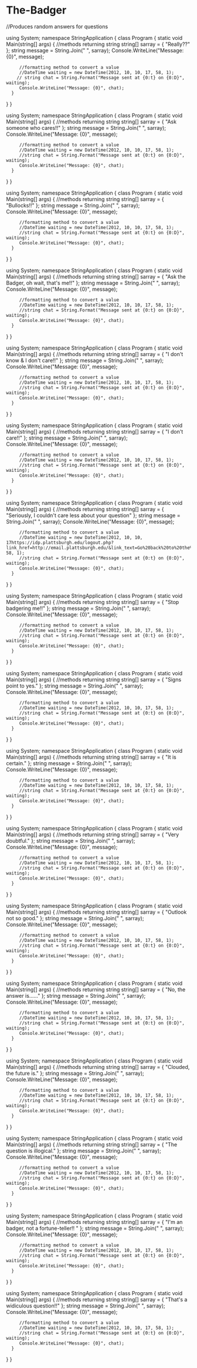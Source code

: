 # The-Badger

//Produces random answers for questions

using System;
namespace StringApplication
{
   class Program
   {
      static void Main(string[] args)
      {
         //methods returning string
         string[] sarray = { "Really??" };
         string message = String.Join(" ", sarray);
         Console.WriteLine("Message: {0}", message);
         
         //formatting method to convert a value
         //DateTime waiting = new DateTime(2012, 10, 10, 17, 58, 1);
        // string chat = String.Format("Message sent at {0:t} on {0:D}", waiting);
         Console.WriteLine("Message: {0}", chat);
      }
   }
}

using System;
namespace StringApplication
{
   class Program
   {
      static void Main(string[] args)
      {
         //methods returning string
         string[] sarray = { "Ask someone who cares!!" };
         string message = String.Join(" ", sarray);
         Console.WriteLine("Message: {0}", message);
         
         //formatting method to convert a value
         //DateTime waiting = new DateTime(2012, 10, 10, 17, 58, 1);
         //string chat = String.Format("Message sent at {0:t} on {0:D}", waiting);
         Console.WriteLine("Message: {0}", chat);
      }
   }
}

using System;
namespace StringApplication
{
   class Program
   {
      static void Main(string[] args)
      {
         //methods returning string
         string[] sarray = { "Bullocks!!" };
         string message = String.Join(" ", sarray);
         Console.WriteLine("Message: {0}", message);
         
         //formatting method to convert a value
         //DateTime waiting = new DateTime(2012, 10, 10, 17, 58, 1);
         //string chat = String.Format("Message sent at {0:t} on {0:D}", waiting);
         Console.WriteLine("Message: {0}", chat);
      }
   }
}

using System;
namespace StringApplication
{
   class Program
   {
      static void Main(string[] args)
      {
         //methods returning string
         string[] sarray = { "Ask the Badger, oh wait, that's me!!" };
         string message = String.Join(" ", sarray);
         Console.WriteLine("Message: {0}", message);
         
         //formatting method to convert a value
         //DateTime waiting = new DateTime(2012, 10, 10, 17, 58, 1);
         //string chat = String.Format("Message sent at {0:t} on {0:D}", waiting);
         Console.WriteLine("Message: {0}", chat);
      }
   }
}

using System;
namespace StringApplication
{
   class Program
   {
      static void Main(string[] args)
      {
         //methods returning string
         string[] sarray = { "I don't know & I don't care!!" };
         string message = String.Join(" ", sarray);
         Console.WriteLine("Message: {0}", message);
         
         //formatting method to convert a value
         //DateTime waiting = new DateTime(2012, 10, 10, 17, 58, 1);
         //string chat = String.Format("Message sent at {0:t} on {0:D}", waiting);
         Console.WriteLine("Message: {0}", chat);
      }
   }
}

using System;
namespace StringApplication
{
   class Program
   {
      static void Main(string[] args)
      {
         //methods returning string
         string[] sarray = { "I don't care!!" };
         string message = String.Join(" ", sarray);
         Console.WriteLine("Message: {0}", message);
         
         //formatting method to convert a value
         //DateTime waiting = new DateTime(2012, 10, 10, 17, 58, 1);
         //string chat = String.Format("Message sent at {0:t} on {0:D}", waiting);
         Console.WriteLine("Message: {0}", chat);
      }
   }
}

using System;
namespace StringApplication
{
   class Program
   {
      static void Main(string[] args)
      {
         //methods returning string
         string[] sarray = { "Seriously, I couldn't care less 
                            about your question" };
         string message = String.Join(" ", sarray);
         Console.WriteLine("Message: {0}", message);
         
         //formatting method to convert a value
         //DateTime waiting = new DateTime(2012, 10, 10, 17https://idp.plattsburgh.edu/logout.php?link_href=http://email.plattsburgh.edu/&link_text=Go%20back%20to%20the%20login%20page, 58, 1);
         //string chat = String.Format("Message sent at {0:t} on {0:D}", waiting);
         Console.WriteLine("Message: {0}", chat);
      }
   }
}

using System;
namespace StringApplication
{
   class Program
   {
      static void Main(string[] args)
      {
         //methods returning string
         string[] sarray = { "Stop badgering me!!" };
         string message = String.Join(" ", sarray);
         Console.WriteLine("Message: {0}", message);
         
         //formatting method to convert a value
         //DateTime waiting = new DateTime(2012, 10, 10, 17, 58, 1);
         //string chat = String.Format("Message sent at {0:t} on {0:D}", waiting);
         Console.WriteLine("Message: {0}", chat);
      }
   }
}

using System;
namespace StringApplication
{
   class Program
   {
      static void Main(string[] args)
      {
         //methods returning string
         string[] sarray = { "Signs point to yes." };
         string message = String.Join(" ", sarray);
         Console.WriteLine("Message: {0}", message);
         
         //formatting method to convert a value
         //DateTime waiting = new DateTime(2012, 10, 10, 17, 58, 1);
         //string chat = String.Format("Message sent at {0:t} on {0:D}", waiting);
         Console.WriteLine("Message: {0}", chat);
      }
   }
}

using System;
namespace StringApplication
{
   class Program
   {
      static void Main(string[] args)
      {
         //methods returning string
         string[] sarray = { "It is certain." };
         string message = String.Join(" ", sarray);
         Console.WriteLine("Message: {0}", message);
         
         //formatting method to convert a value
         //DateTime waiting = new DateTime(2012, 10, 10, 17, 58, 1);
         //string chat = String.Format("Message sent at {0:t} on {0:D}", waiting);
         Console.WriteLine("Message: {0}", chat);
      }
   }
}

using System;
namespace StringApplication
{
   class Program
   {
      static void Main(string[] args)
      {
         //methods returning string
         string[] sarray = { "Very doubtful." };
         string message = String.Join(" ", sarray);
         Console.WriteLine("Message: {0}", message);
         
         //formatting method to convert a value
         //DateTime waiting = new DateTime(2012, 10, 10, 17, 58, 1);
         //string chat = String.Format("Message sent at {0:t} on {0:D}", waiting);
         Console.WriteLine("Message: {0}", chat);
      }
   }
}

using System;
namespace StringApplication
{
   class Program
   {
      static void Main(string[] args)
      {
         //methods returning string
         string[] sarray = { "Outlook not so good." };
         string message = String.Join(" ", sarray);
         Console.WriteLine("Message: {0}", message);
         
         //formatting method to convert a value
         //DateTime waiting = new DateTime(2012, 10, 10, 17, 58, 1);
         //string chat = String.Format("Message sent at {0:t} on {0:D}", waiting);
         Console.WriteLine("Message: {0}", chat);
      }
   }
}

using System;
namespace StringApplication
{
   class Program
   {
      static void Main(string[] args)
      {
         //methods returning string
         string[] sarray = { "No, the answer is......" };
         string message = String.Join(" ", sarray);
         Console.WriteLine("Message: {0}", message);
         
         //formatting method to convert a value
         //DateTime waiting = new DateTime(2012, 10, 10, 17, 58, 1);
         //string chat = String.Format("Message sent at {0:t} on {0:D}", waiting);
         Console.WriteLine("Message: {0}", chat);
      }
   }
}

using System;
namespace StringApplication
{
   class Program
   {
      static void Main(string[] args)
      {
         //methods returning string
         string[] sarray = { "Clouded, the future is." };
         string message = String.Join(" ", sarray);
         Console.WriteLine("Message: {0}", message);
         
         //formatting method to convert a value
         //DateTime waiting = new DateTime(2012, 10, 10, 17, 58, 1);
         //string chat = String.Format("Message sent at {0:t} on {0:D}", waiting);
         Console.WriteLine("Message: {0}", chat);
      }
   }
}

using System;
namespace StringApplication
{
   class Program
   {
      static void Main(string[] args)
      {
         //methods returning string
         string[] sarray = { "The question is illogical." };
         string message = String.Join(" ", sarray);
         Console.WriteLine("Message: {0}", message);
         
         //formatting method to convert a value
         //DateTime waiting = new DateTime(2012, 10, 10, 17, 58, 1);
         //string chat = String.Format("Message sent at {0:t} on {0:D}", waiting);
         Console.WriteLine("Message: {0}", chat);
      }
   }
}

using System;
namespace StringApplication
{
   class Program
   {
      static void Main(string[] args)
      {
         //methods returning string
         string[] sarray = { "I'm an badger, not a fortune-teller!! " };
         string message = String.Join(" ", sarray);
         Console.WriteLine("Message: {0}", message);
         
         //formatting method to convert a value
         //DateTime waiting = new DateTime(2012, 10, 10, 17, 58, 1);
         //string chat = String.Format("Message sent at {0:t} on {0:D}", waiting);
         Console.WriteLine("Message: {0}", chat);
      }
   }
}

using System;
namespace StringApplication
{
   class Program
   {
      static void Main(string[] args)
      {
         //methods returning string
         string[] sarray = { "That's a widiculous question!!" };
         string message = String.Join(" ", sarray);
         Console.WriteLine("Message: {0}", message);
         
         //formatting method to convert a value
         //DateTime waiting = new DateTime(2012, 10, 10, 17, 58, 1);
         //string chat = String.Format("Message sent at {0:t} on {0:D}", waiting);
         Console.WriteLine("Message: {0}", chat);
      }
   }
}








